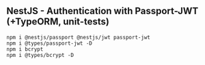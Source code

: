 ## NestJS - Authentication with Passport-JWT (+TypeORM, unit-tests)

```
npm i @nestjs/passport @nestjs/jwt passport-jwt
npm i @types/passport-jwt -D
npm i bcrypt
npm i @types/bcrypt -D
```